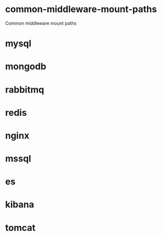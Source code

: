 # common-middleware-mount-paths
Common middleware mount paths
# mysql

# mongodb

# rabbitmq

# redis

# nginx

# mssql

# es

# kibana

# tomcat
